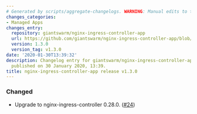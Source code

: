 ```yaml
---
# Generated by scripts/aggregate-changelogs. WARNING: Manual edits to this files will be overwritten.
changes_categories:
- Managed Apps
changes_entry:
  repository: giantswarm/nginx-ingress-controller-app
  url: https://github.com/giantswarm/nginx-ingress-controller-app/blob/master/CHANGELOG.md#130-2020-01-30
  version: 1.3.0
  version_tag: v1.3.0
date: '2020-01-30T13:39:32'
description: Changelog entry for giantswarm/nginx-ingress-controller-app version 1.3.0,
  published on 30 January 2020, 13:39.
title: nginx-ingress-controller-app release v1.3.0
---
```


### Changed
- Upgrade to nginx-ingress-controller 0.28.0. ([#24](https://github.com/giantswarm/nginx-ingress-controller-app/pull/24))
